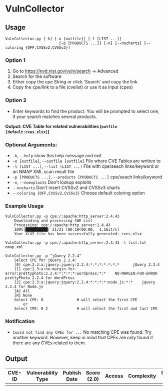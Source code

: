 # VulnCollector

## Usage
```
VulnCollector.py [-h] [-o [outfile]] [-l [LIST ...]]
                        [-p [PRODUCTS ...]] [-n] [--nocharts] [--coloring {OFF,CVSSv2,CVSSv3}]
```

### Option 1
1. Go to https://nvd.nist.gov/vuln/search -> Advanced
2. Search for the software
3. Either copy the cpe String or click 'Search' and copy the link
4. Copy the cpe/link to a file (cvelist) or use it as input (cpes)

### Option 2
- Enter keywords to find the product. You will be prompted to select one, if your search matches several products.

**Output: CVE Table for related vulnerabilities (`outfile [default:cves.xlsx]`)**

### Optional Arguments:
- `-h`, `--help`            show this help message and exit
- `-o [outfile]`, `--outfile [outfile]` File where CVE Tables are written to
- `-l [LIST ...]`, `--list [LIST ...]` File with cpe/seach links/keyword or an NMAP XML scan result file
- `-p [PRODUCTS ...]`, `--products [PRODUCTS ...]` cpe/seach links/keyword
- `-n`, `--noexploits`      Don't lookup exploits
- `--nocharts`            Don't insert CVSSv2 and CVSSv3 charts
- `--coloring {OFF,CVSSv2,CVSSv3}` Choose default coloring option
### Example Usage
```
VulnCollector.py -p cpe:/:apache:http_server:2.4.43
    Downloading and processing CWE List
    Processing: cpe:/:apache:http_server:2.4.43
    100%|██████████| 21/21 [00:18<00:00,  1.16it/s]
    Your XLXS file has been successfully generated: cves.xlsx
```

```
VulnCollector.py -p cpe:/:apache:http_server:2.4.43 -l list.txt nmap.xml
```

```
VulnCollector.py -p "jQuery 2.2.4"
    Select CPE for jQuery 2.2.4:
    [0] cpe:2.3:a:jquery:jquery:2.2.4:*:*:*:*:*:*:* 	 jQuery 2.2.4
    [1] cpe:2.3:a:no-margin-for-error:prettyphoto:2.2.4:*:*:*:*:wordpress:*:* 	 NO-MARGIN-FOR-ERROR prettyPhoto 2.2.4 for WordPress
    [2] cpe:2.3:a:jquery:jquery:2.2.4:*:*:*:*:node.js:*:* 	 jquery 2.2.4 for Node.js
    [A] All
    [N] None
    Select CPE: 0               # will select the first CPE
        or
    Select CPE: 0 2             # will select the first and last CPE
```

### Notification
- `Could not find any CPEs for ...` No matching CPE was found. Try another keyword. However, keep in mind that CPEs are only found if there are any CVEs related to them.

## Output

|CVE-ID|Vulnerability Type|Publish Date|Score (2.0)|Access|Complexity|Score (3.1)|Vector (3.1)|ExploitDB IDs|Description|
|---|---|---|---|---|---|---|---|---|---|
||||||||||